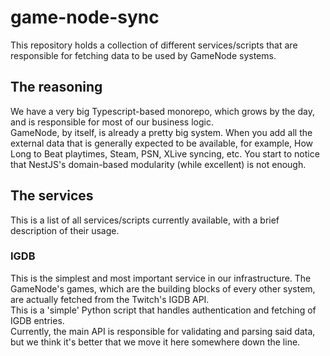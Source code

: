 # game-node-sync
This repository holds a collection of different services/scripts that are responsible for fetching data to be used by GameNode systems.

## The reasoning
We have a very big Typescript-based monorepo, which grows by the day, and is responsible for most of our business logic.  
GameNode, by itself, is already a pretty big system. When you add all the external data that is generally expected to be available, for example, How Long to Beat playtimes, Steam, PSN, XLive syncing, etc. 
You start to notice that NestJS's domain-based modularity (while excellent) is not enough.

## The services
This is a list of all services/scripts currently available, with a brief description of their usage.

### IGDB
This is the simplest and most important service in our infrastructure. The GameNode's games, which are the building blocks of every other system, are actually fetched from the Twitch's IGDB API.  
This is a 'simple' Python script that handles authentication and fetching of IGDB entries.  
Currently, the main API is responsible for validating and parsing said data, but we think it's better that we move it here somewhere down the line.


